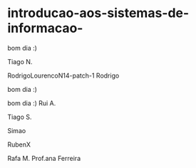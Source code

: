 # introducao-aos-sistemas-de-informacao-

bom dia :)


Tiago N.

RodrigoLourencoN14-patch-1
Rodrigo

bom dia :)

bom dia :)
Rui A.

Tiago S.

Simao

RubenX

Rafa M.
Prof.ana Ferreira


